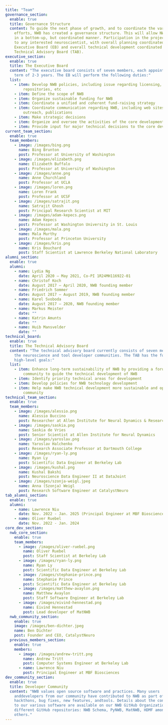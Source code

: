 ```yaml
---
title: "Team"
governance_section:
  enable: true
  title: Governance Structure
  content: To guide the next phase of growth, and to coordinate the various
    efforts, NWB has created a governance structure. This will allow NWB to grow
    in a bottom-up, but coordinated manner. Participation in the project is open
    to any interested neuroscientist, with overall planning coordinated by an
    Executive Board (EB) and overall technical development coordinated by a
    Technical Advisory Board (TAB).
executive_section:
  enable: true
  title: The Executive Board
  content: "The executive board consists of seven members, each appointed for a
    term of 2-3 years. The EB will perform the following duties:"
  list:
    - item: Develop NWB policies, including issue regarding licensing, code
        repositories, etc
    - item: Define the scope of NWB
    - item: Organize sustainable funding for NWB
    - item: Coordinate a unified and coherent fund-raising strategy
    - item: Coordinate communication regarding NWB, including web sites, community
        outreach, publications
    - item: Make strategic decisions
    - item: Organize and oversee the activities of the core development team
    - item: Provide input for major technical decisions to the core development team
current_team_section:
  enable: true
  team_members:
    - image: /images/bing.png
      name: Bing Brunton
      post: Professor at University of Washington
    - image: /images/elizabeth.png
      name: Elizabeth Buffalo
      post: Professor at University of Washington
    - image: /images/anne.png
      name: Anne Churchland
      post: Professor at UCLA
    - image: /images/loren.png
      name: Loren Frank
      post: Professor at UCSF
    - image: /images/satrajit.png
      name: Satrajit Ghosh
      post: Principal Research Scientist at MIT
    - image: /images/adam-kepecs.png
      name: Adam Kepecs
      post: Professor at Washington University in St. Louis
    - image: /images/mala.png
      name: Mala Murthy
      post: Professor at Princeton University
    - image: /images/kris.png
      name: Kris Bouchard
      post: Staff Scientist at Lawrence Berkeley National Laboratory
alumni_section:
  enable: true
  alumni:
    - name: Lydia Ng
      date: April 2020 – May 2021, Co-PI 1R24MH116922-01
    - name: Christof Koch
      date: August 2017 – April 2020, NWB founding member
    - name: Friedrich Sommer
      date: August 2017 – August 2019, NWB founding member
    - name: Karel Svoboda
      date: August 2017 – 2020, NWB founding member
    - name: Markus Meister
      date: ""
    - name: Katrin Amunts
      date: ""
    - name: Huib Mansvelder
      date: ""
technical_board:
  enable: true
  title: The Technical Advisory Board
  content: "The technical advisory board currently consists of seven members from
    the neuroscience and tool developer communities. The TAB has the following
    high-level goals:"
  list:
    - item: Enhance long-term sustainability of NWB by providing a forum for the
        community to guide the technical development of NWB
    - item: Identify priority technical areas for development
    - item: Develop policies for NWB technology development
    - item: Help make NWB technical development more sustainable and open to the
        community
technical_team_section:
  enable: true
  team_members:
    - image: /images/alessio.png
      name: Alessio Buccino
      post: Researcher at Allen Institute for Neural Dynamics & Research Software Engineer at CatalystNeuro
    - image: /images/saskia.png
      name: Saskia de Vries
      post: Senior Scientist at Allen Institute for Neural Dynamics
    - image: /images/yaroslav.png
      name: Yaroslav Halchenko
      post: Research Associate Professor at Dartmouth College
    - image: /images/ryan-ly.png
      name: Ryan Ly
      post: Scientific Data Engineer at Berkeley Lab
    - image: /images/kushal.png
      name: Kushal Bakshi
      post: Neuroscience Data Engineer II at DataJoint
    - image: /images/szonja-weigl.jpeg
      name: Anna (Szonja) Weigl
      post: Research Software Engineer at CatalystNeuro
tab_alumni_section:
  enable: true
  alumni:
    - name: Lawrence Niu
      date: Nov. 2022 - Jan. 2025 (Principal Engineer at MBF Biosciences)
    - name: Oliver Ruebel
      date: Nov. 2022 - Jan. 2024
core_dev_section:
  nwb_core_section:
    enable: true
    team_members:
      - image: /images/oliver-ruebel.png
        name: Oliver Ruebel
        post: Staff Scientist at Berkeley Lab
      - image: /images/ryan-ly.png
        name: Ryan Ly
        post: Scientific Data Engineer at Berkeley Lab
      - image: /images/stephanie-prince.png
        name: Stephanie Prince
        post: Scientific Data Engineer at Berkeley Lab
      - image: /images/matthew-avaylon.png
        name: Matthew Avaylon
        post: Staff Software Engineer at Berkeley Lab
      - image: /images/eivind-hennestad.png
        name: Eivind Hennestad
        post: Lead developer of MatNWB
  nwb_community_section:
    enable: true
    image: /images/ben-dichter.jpeg
    name: Ben Dichter
    post: Founder and CEO, CatalystNeuro
  previous_members_section:
    enable: true
    members:
      - image: /images/andrew-tritt.png
        name: Andrew Tritt
        post: Computer Systems Engineer at Berkeley Lab
      - name: Lawrence Niu
        post: Principal Engineer at MBF Biosciences 
dev_community_section:
  enable: true
  title: Developer Community
  content: "NWB values open source software and practices. Many users
    anddevelopers from our community have contributed to NWB as part of
    hackthons, bug fixes, new features, andtools. Details about the contributors
    to our various software are available on our NWB GitHub Organization and the
    different GitHub repositories: NWB Schema, PyNWB, MatNWB, HDMF among many
    others."
---
```

